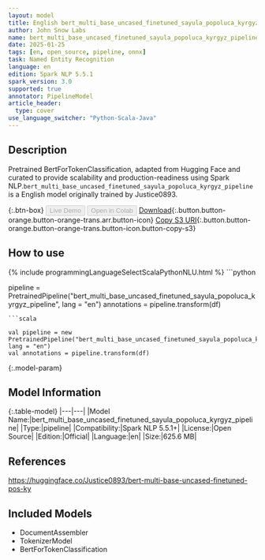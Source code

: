 ```yaml
---
layout: model
title: English bert_multi_base_uncased_finetuned_sayula_popoluca_kyrgyz_pipeline pipeline BertForTokenClassification from Justice0893
author: John Snow Labs
name: bert_multi_base_uncased_finetuned_sayula_popoluca_kyrgyz_pipeline
date: 2025-01-25
tags: [en, open_source, pipeline, onnx]
task: Named Entity Recognition
language: en
edition: Spark NLP 5.5.1
spark_version: 3.0
supported: true
annotator: PipelineModel
article_header:
  type: cover
use_language_switcher: "Python-Scala-Java"
---
```


## Description

Pretrained BertForTokenClassification, adapted from Hugging Face and curated to provide scalability and production-readiness using Spark NLP.`bert_multi_base_uncased_finetuned_sayula_popoluca_kyrgyz_pipeline` is a English model originally trained by Justice0893.

{:.btn-box}
<button class="button button-orange" disabled>Live Demo</button>
<button class="button button-orange" disabled>Open in Colab</button>
[Download](https://s3.amazonaws.com/auxdata.johnsnowlabs.com/public/models/bert_multi_base_uncased_finetuned_sayula_popoluca_kyrgyz_pipeline_en_5.5.1_3.0_1737834911862.zip){:.button.button-orange.button-orange-trans.arr.button-icon}
[Copy S3 URI](s3://auxdata.johnsnowlabs.com/public/models/bert_multi_base_uncased_finetuned_sayula_popoluca_kyrgyz_pipeline_en_5.5.1_3.0_1737834911862.zip){:.button.button-orange.button-orange-trans.button-icon.button-copy-s3}

## How to use



<div class="tabs-box" markdown="1">
{% include programmingLanguageSelectScalaPythonNLU.html %}
```python

pipeline = PretrainedPipeline("bert_multi_base_uncased_finetuned_sayula_popoluca_kyrgyz_pipeline", lang = "en")
annotations =  pipeline.transform(df)   

```
```scala

val pipeline = new PretrainedPipeline("bert_multi_base_uncased_finetuned_sayula_popoluca_kyrgyz_pipeline", lang = "en")
val annotations = pipeline.transform(df)

```
</div>

{:.model-param}
## Model Information

{:.table-model}
|---|---|
|Model Name:|bert_multi_base_uncased_finetuned_sayula_popoluca_kyrgyz_pipeline|
|Type:|pipeline|
|Compatibility:|Spark NLP 5.5.1+|
|License:|Open Source|
|Edition:|Official|
|Language:|en|
|Size:|625.6 MB|

## References

https://huggingface.co/Justice0893/bert-multi-base-uncased-finetuned-pos-ky

## Included Models

- DocumentAssembler
- TokenizerModel
- BertForTokenClassification